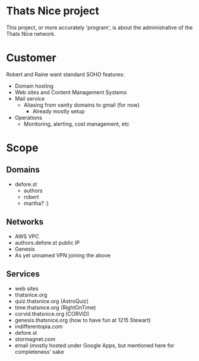 # Thats Nice project

This project, or more accurately 'program', is about the administrative of the Thats Nice network.

# Customer

Robert and Raine want standard SOHO features:

- Domain hosting
- Web sites and Content Management Systems
- Mail service
  - Aliasing from vanity domains to gmail (for now)
    - Already mostly setup
- Operations
  - Monitoring, alerting, cost management, etc

# Scope

## Domains

- defore.st
  - authors
  - robert
  - martha? :)

## Networks

- AWS VPC
- authors.defore.st public IP
- Genesis
- As yet unnamed VPN joining the above

## Services

- web sites
 - thatsnice.org
  - quiz.thatsnice.org (AstroQuiz)
  - time.thatsnice.org (RightOnTime)
  - corvid.thatsnice.org (CORVID)
  - genesis.thatsnice.org (how to have fun at 1215 Stewart)
 - indifferentopia.com
 - defore.st
 - stormagnet.com
- email (mostly hosted under Google Apps, but mentioned here for completeness' sake

